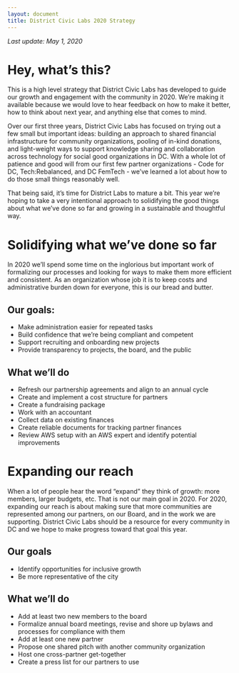 ```yaml
---
layout: document
title: District Civic Labs 2020 Strategy
---
```

_Last update: May 1, 2020_

# Hey, what’s this?
This is a high level strategy that District Civic Labs has developed to guide our growth and engagement with the community in 2020. We’re making it available because we would love to hear feedback on how to make it better, how to think about next year, and anything else that comes to mind.

Over our first three years, District Civic Labs has focused on trying out a few small but important ideas: building an approach to shared financial infrastructure for community organizations, pooling of in-kind donations, and light-weight ways to support knowledge sharing and collaboration across technology for social good organizations in DC. With a whole lot of patience and good will from our first few partner organizations - Code for DC, Tech:Rebalanced, and DC FemTech - we’ve learned a lot about how to do those small things reasonably well.

That being said, it’s time for District Labs to mature a bit. This year we’re hoping to take a very intentional approach to solidifying the good things about what we’ve done so far and growing in a sustainable and thoughtful way.

# Solidifying what we’ve done so far
In 2020 we’ll spend some time on the inglorious but important work of formalizing our processes and looking for ways to make them more efficient and consistent. As an organization whose job it is to keep costs and administrative burden down for everyone, this is our bread and butter.

## Our goals:
- Make administration easier for repeated tasks
- Build confidence that we’re being compliant and competent
- Support recruiting and onboarding new projects
- Provide transparency to projects, the board, and the public

## What we’ll do
- Refresh our partnership agreements and align to an annual cycle
- Create and implement a cost structure for partners
- Create a fundraising package
- Work with an accountant
- Collect data on existing finances
- Create reliable documents for tracking partner finances
- Review AWS setup with an AWS expert and identify potential improvements

# Expanding our reach
When a lot of people hear the word “expand” they think of growth: more members, larger budgets, etc. That is not our main goal in 2020. For 2020, expanding our reach is about making sure that more communities are represented among our partners, on our Board, and in the work we are supporting. District Civic Labs should be a resource for every community in DC and we hope to make progress toward that goal this year.

## Our goals
- Identify opportunities for inclusive growth
- Be more representative of the city

## What we’ll do
- Add at least two new members to the board
- Formalize annual board meetings, revise and shore up bylaws and processes for compliance with them
- Add at least one new partner
- Propose one shared pitch with another community organization
- Host one cross-partner get-together
- Create a press list for our partners to use

